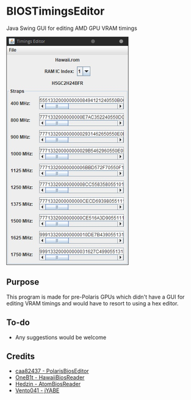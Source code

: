 # BIOSTimingsEditor
Java Swing GUI for editing AMD GPU VRAM timings

![Screenshot](https://raw.githubusercontent.com/integralfx/BIOSTimingsEditor/master/timings_editor.jpg)

## Purpose
This program is made for pre-Polaris GPUs which didn't have a GUI for editing VRAM timings and would have to resort to using a hex editor.

## To-do
* Any suggestions would be welcome

## Credits
* [caa82437 - PolarisBiosEditor](https://github.com/caa82437/PolarisBiosEditor)
* [OneB1t - HawaiiBiosReader](https://github.com/OneB1t/HawaiiBiosReader)
* [Hedzin - AtomBiosReader](https://github.com/Hedzin/AtomBiosReader)
* [Vento041 - jYABE](https://www.overclock.net/forum/67-amd/1637422-wip-early-release-jyabe-yet-another-bios-editor-still-not-finished.html)
